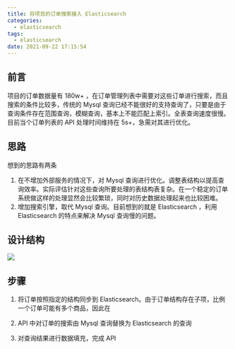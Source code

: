 ```yaml
---
title: 将项目的订单搜索接入 Elasticsearch
categories:
  - elasticsearch
tags:
  - elasticsearch
date: 2021-09-22 17:15:54
---
```



## 前言

项目的订单数据量有 180w+ ，在订单管理列表中需要对这些订单进行搜索，而且搜索的条件比较多，传统的 Mysql 查询已经不能很好的支持查询了，只要是由于查询条件存在范围查询，模糊查询，基本上不能匹配上索引。全表查询速度很慢。目前当个订单列表的 API 处理时间维持在 5s+，急需对其进行优化。

## 思路

想到的思路有两条
1. 在不增加外部服务的情况下，对 Mysql 查询进行优化。调整表结构以提高查询效率。实际评估针对这些查询所要处理的表结构表复杂。在一个稳定的订单系统做这样的处理显然会比较繁琐，同时对历史数据处理起来也比较困难。
2. 增加搜索引擎，取代 Mysql 查询。目前想到的就是 Elasticsearch ，利用 Elasticsearch 的特点来解决 Mysql 查询慢的问题。


## 设计结构
![](订单系统.png)


## 步骤

1. 将订单按照指定的结构同步到 Elasticsearch。由于订单结构存在子项，比例一个订单可能有多个商品，因此在

2. API 中对订单的搜索由 Mysql 查询替换为 Elasticsearch 的查询

3. 对查询结果进行数据填充，完成 API
